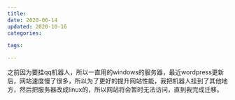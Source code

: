 ```yaml
---
title: 
date: 2020-06-14
updated: 2020-10-16
categories:

tags:

---
```



<p>之前因为要挂qq机器人，所以一直用的windows的服务器，最近wordpress更新后，网站速度慢了很多，所以为了更好的提升网站性能，我把机器人挂到了其他地方，然后把服务器改成linux的，所以网站将会暂时无法访问，直到我完成迁移。</p>
